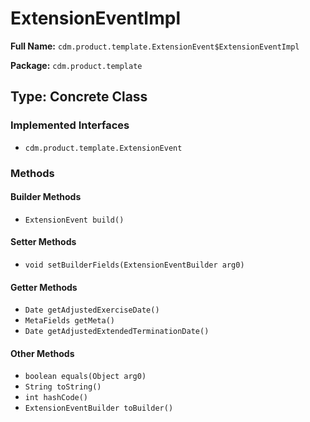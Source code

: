 # ExtensionEventImpl

**Full Name:** `cdm.product.template.ExtensionEvent$ExtensionEventImpl`

**Package:** `cdm.product.template`

## Type: Concrete Class

### Implemented Interfaces

- `cdm.product.template.ExtensionEvent`

### Methods

#### Builder Methods

- `ExtensionEvent build()`

#### Setter Methods

- `void setBuilderFields(ExtensionEventBuilder arg0)`

#### Getter Methods

- `Date getAdjustedExerciseDate()`
- `MetaFields getMeta()`
- `Date getAdjustedExtendedTerminationDate()`

#### Other Methods

- `boolean equals(Object arg0)`
- `String toString()`
- `int hashCode()`
- `ExtensionEventBuilder toBuilder()`

